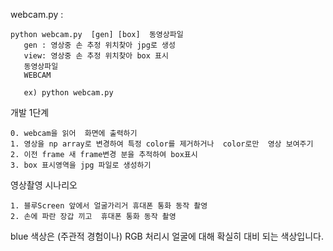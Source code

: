 webcam.py : 

    python webcam.py  [gen] [box]  동영상파일 
       gen : 영상중 손 추정 위치찾아 jpg로 생성
       view: 영상중 손 추정 위치찾아 box 표시
       동영상파일 
       WEBCAM
       
       ex) python webcam.py 
       
개발 1단계 

    0. webcam을 읽어  화면에 출력하기 
    1. 영상을 np array로 변경하여 특정 color를 제거하거나  color로만  영상 보여주기 
    2. 이전 frame 새 frame변경 분을 추적하여 box표시
    3. box 표시영역을 jpg 파일로 생성하기     
    
영상촬영 시나리오 

    1. 블루Screen 앞에서 얼굴가리거 휴대폰 통화 동작 촬영
    2. 손에 파란 장갑 끼고  휴대폰 통화 동작 촬영

    
blue 색상은 (주관적 경험이나) RGB 처리시 얼굴에 대해 확실히 대비 되는 색상입니다.